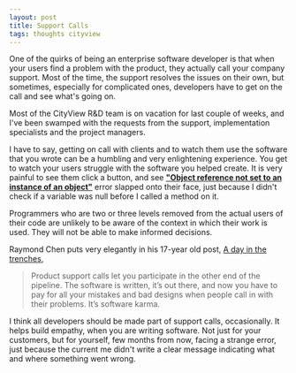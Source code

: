 ```yaml
---
layout: post
title: Support Calls
tags: thoughts cityview
---
```


One of the quirks of being an enterprise software developer is that when your users find a problem with the product, they actually call your company support. Most of the time, the support resolves the issues on their own, but sometimes, especially for complicated ones, developers have to get on the call and see what's going on.

Most of the CityView R&D team is on vacation for last couple of weeks, and I've been swamped with the requests from the support, implementation specialists and the project managers. 

I have to say, getting on call with clients and to watch them use the software that you wrote can be a humbling and very enlightening experience. You get to watch your users struggle with the software you helped create. It is very painful to see them click a button, and see [**"Object reference not set to an instance of an object"**](https://stackoverflow.com/questions/779091/what-does-object-reference-not-set-to-an-instance-of-an-object-mean) error slapped onto their face, just because I didn't check if a variable was null before I called a method on it.

Programmers who are two or three levels removed from the actual users of their code are unlikely to be aware of the context in which their work is used. They will not be able to make informed decisions.

Raymond Chen puts very elegantly in his 17-year old post, [A day in the trenches](https://devblogs.microsoft.com/oldnewthing/20030816-00/?p=42883),

> Product support calls let you participate in the other end of the pipeline. The software is written, it’s out there, and now you have to pay for all your mistakes and bad designs when people call in with their problems. It’s software karma.

I think all developers should be made part of support calls, occasionally. It helps build empathy, when you are writing software. Not just for your customers, but for yourself, few months from now, facing a strange error, just because the current me didn't write a clear message indicating what and where something went wrong. 